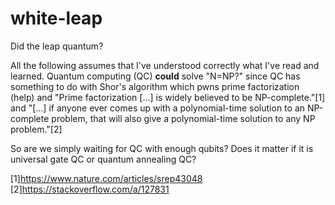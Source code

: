 # white-leap
Did the leap quantum?

All the following assumes that I've understood correctly what I've read and 
learned.
Quantum computing (QC) **could** solve "N=NP?" since QC has something to do
with Shor's algorithm which pwns prime factorization (help) and "Prime 
factorization [...] is widely believed to be NP-complete."[1] and "[...] if
anyone ever comes up with a polynomial-time solution to an NP-complete 
problem, that will also give a polynomial-time solution to any NP 
problem."[2]

So are we simply waiting for QC with enough qubits? Does it matter if it is
universal gate QC or quantum annealing QC?


[1]https://www.nature.com/articles/srep43048
[2]https://stackoverflow.com/a/127831
